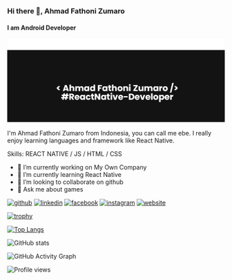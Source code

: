 ### Hi there 👋, Ahmad Fathoni Zumaro
#### I am Android Developer
![I am Android Developer](https://github.com/toniebe/toniebe/blob/main/banner.png)

I'm Ahmad Fathoni Zumaro from Indonesia, you can call me ebe. I really enjoy learning languages and framework like React Native.

Skills:  REACT NATIVE / JS / HTML / CSS

- 🔭 I’m currently working on My Own Company 
- 🌱 I’m currently learning React Native 
- 👯 I’m looking to collaborate on github 
- 💬 Ask me about games 


[<img src='https://cdn.jsdelivr.net/npm/simple-icons@3.0.1/icons/github.svg' alt='github' height='40'>](https://github.com/toniebe)  [<img src='https://cdn.jsdelivr.net/npm/simple-icons@3.0.1/icons/linkedin.svg' alt='linkedin' height='40'>](https://www.linkedin.com/in/toniebe/)  [<img src='https://cdn.jsdelivr.net/npm/simple-icons@3.0.1/icons/facebook.svg' alt='facebook' height='40'>](https://www.facebook.com/thoniz04)  [<img src='https://cdn.jsdelivr.net/npm/simple-icons@3.0.1/icons/instagram.svg' alt='instagram' height='40'>](https://www.instagram.com/ebetonii/)  [<img src='https://cdn.jsdelivr.net/npm/simple-icons@3.0.1/icons/icloud.svg' alt='website' height='40'>](https://toniebe.github.io)  

[![trophy](https://github-profile-trophy.vercel.app/?username=toniebe)](https://github.com/ryo-ma/github-profile-trophy)

[![Top Langs](https://github-readme-stats.vercel.app/api/top-langs/?username=toniebe)](https://github.com/anuraghazra/github-readme-stats)

![GitHub stats](https://github-readme-stats.vercel.app/api?username=toniebe&show_icons=true)  

![GitHub Activity Graph](https://activity-graph.herokuapp.com/graph?username=toniebe)  

![Profile views](https://gpvc.arturio.dev/toniebe)  
